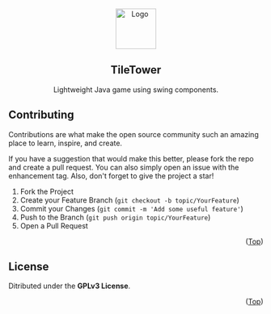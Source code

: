 
<a name="readme-top"></a>

<!-- HEADER -->

<br />
<div align="center">
  <a href="https://github.com/mpiet-za/TileTower">
    <img src="https://avatars.githubusercontent.com/u/63480247?v=4" alt="Logo" width="80" height="80">
  </a>

<h2 align="center">TileTower</h2

  <p align="center">
    Lightweight Java game using swing components.
  </p>
</div>

<!-- CONTRIBUTING -->

## Contributing

Contributions are what make the open source community such an amazing place to learn, inspire, and create.

If you have a suggestion that would make this better, please fork the repo and create a pull request. 
You can also simply open an issue with the enhancement tag.
Also, don't forget to give the project a star!

1. Fork the Project
2. Create your Feature Branch (`git checkout -b topic/YourFeature`)
3. Commit your Changes (`git commit -m 'Add some useful feature'`)
4. Push to the Branch (`git push origin topic/YourFeature`)
5. Open a Pull Request

<p align="right">(<a href="#readme-top">Top</a>)</p>

## License

Ditributed under the **GPLv3 License**.

<p align="right">(<a href="#readme-top">Top</a>)</p>
